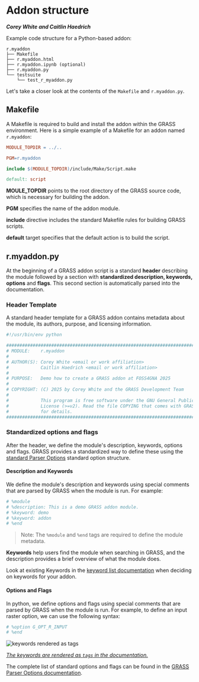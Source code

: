[grass_parser]: https://grass.osgeo.org/grass85/manuals/parser_standard_options.html
[grass_keywords]: https://grass.osgeo.org/grass-devel/manuals/keywords.html

# Addon structure

**_Corey White and Caitlin Haedrich_**

Example code structure for a Python-based addon:

```text
r.myaddon
├── Makefile
├── r.myaddon.html
├── r.myaddon.ipynb (optional)
├── r.myaddon.py
└── testsuite
    └── test_r_myaddon.py

```

Let's take a closer look at the contents of the `Makefile` and `r.myaddon.py`.

## Makefile

A Makefile is required to build and install the addon within the GRASS environment.
Here is a simple example of a Makefile for an addon named `r.myaddon`:

```makefile
MODULE_TOPDIR = ../..

PGM=r.myaddon

include $(MODULE_TOPDIR)/include/Make/Script.make

default: script
```

**MOULE_TOPDIR**
  points to the root directory of the GRASS source code, which is necessary for
  building the addon.

**PGM**
  specifies the name of the addon module.
  
**include**
  directive includes the standard Makefile rules for building GRASS scripts.

**default**
target specifies that the default action is to build the script.

## r.myaddon.py

At the beginning of a GRASS addon script is a standard **header** describing
the module followed by a section with **standardized description, keywords, options**
and **flags**. This second section is automatically parsed into the documentation.

### Header Template

A standard header template for a GRASS addon contains metadata about the module,
its authors, purpose, and licensing information.

```python
#!/usr/bin/env python

##############################################################################
# MODULE:    r.myaddon
#
# AUTHOR(S): Corey White <email or work affiliation>
#            Caitlin Haedrich <email or work affiliation>
#
# PURPOSE:   Demo how to create a GRASS addon at FOSS4GNA 2025
#
# COPYRIGHT: (C) 2025 by Corey White and the GRASS Development Team
#
#            This program is free software under the GNU General Public
#            License (>=v2). Read the file COPYING that comes with GRASS
#            for details.
##############################################################################
```

### Standardized options and flags

After the header, we define the module's description, keywords, options and flags.
GRASS provides a standardized way to define these using the
[standard Parser Options][grass_parser] standard option structure.

#### Description and Keywords

We define the module's description and keywords using special comments that are
parsed by GRASS when the module is run. For example:

```python
# %module
# %description: This is a demo GRASS addon module.
# %keyword: demo
# %keyword: addon
# %end
```

> Note: The `%module` and `%end` tags are required to define the module
metadata.

**Keywords**
  help users find the module when searching in GRASS, and the
  description provides a brief overview of what the module does.

Look at existing Keywords in the
[keyword list documentation][grass_keywords]
when deciding on keywords for your addon.

#### Options and Flags

In python, we define options and flags using special comments that are parsed
by GRASS when the module is run. For example, to define an input raster option, we
can use the following syntax:

```python
# %option G_OPT_R_INPUT
# %end
```

![keywords rendered as tags](../assets/keywords.png)

[_The keywords are rendered as `tags` in the documentation._](https://grass.osgeo.org/grass85/manuals/r.basins.fill.html)

The complete list of standard options and flags can be found in the
[GRASS Parser Options documentation][grass_parser].
